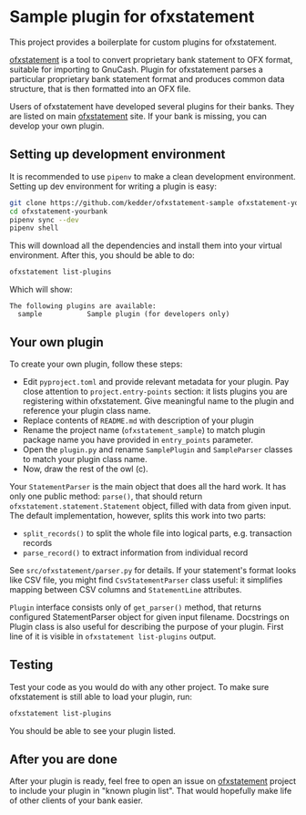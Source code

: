 # Sample plugin for ofxstatement

This project provides a boilerplate for custom plugins for ofxstatement.

[ofxstatement](https://github.com/kedder/ofxstatement) is a tool to convert
proprietary bank statement to OFX format, suitable for importing to GnuCash.
Plugin for ofxstatement parses a particular proprietary bank statement format
and produces common data structure, that is then formatted into an OFX file.

Users of ofxstatement have developed several plugins for their banks. They are
listed on main [ofxstatement](https://github.com/kedder/ofxstatement) site. If
your bank is missing, you can develop your own plugin.

## Setting up development environment

It is recommended to use `pipenv` to make a clean development environment.
Setting up dev environment for writing a plugin is easy:

```bash
git clone https://github.com/kedder/ofxstatement-sample ofxstatement-yourbank
cd ofxstatement-yourbank
pipenv sync --dev
pipenv shell
```

This will download all the dependencies and install them into your virtual
environment. After this, you should be able to do:

```bash
ofxstatement list-plugins
```

Which will show:

```
The following plugins are available:
  sample           Sample plugin (for developers only)
```

## Your own plugin

To create your own plugin, follow these steps:

- Edit `pyproject.toml` and provide relevant metadata for your plugin. Pay close
  attention to `project.entry-points` section: it lists plugins you are
  registering within ofxstatement. Give meaningful name to the plugin and
  reference your plugin class name.
- Replace contents of `README.md` with description of your plugin
- Rename the project name (`ofxstatement_sample`) to match plugin package name
  you have provided in `entry_points` parameter.
- Open the `plugin.py` and rename `SamplePlugin` and `SampleParser` classes to
  match your plugin class name.
- Now, draw the rest of the owl (c).

Your `StatementParser` is the main object that does all the hard work. It has
only one public method: `parse()`, that should return
`ofxstatement.statement.Statement` object, filled with data from given input.
The default implementation, however, splits this work into two parts:

- `split_records()` to split the whole file into logical parts, e.g. transaction
  records
- `parse_record()` to extract information from individual record

See `src/ofxstatement/parser.py` for details. If your statement's format looks
like CSV file, you might find `CsvStatementParser` class useful: it simplifies
mapping between CSV columns and `StatementLine` attributes.

`Plugin` interface consists only of `get_parser()` method, that returns
configured StatementParser object for given input filename. Docstrings on Plugin
class is also useful for describing the purpose of your plugin. First line of it
is visible in `ofxstatement list-plugins` output.

## Testing

Test your code as you would do with any other project. To make sure ofxstatement
is still able to load your plugin, run:

```bash
ofxstatement list-plugins
```

You should be able to see your plugin listed.

## After you are done

After your plugin is ready, feel free to open an issue on
[ofxstatement](https://github.com/kedder/ofxstatement) project to include your
plugin in "known plugin list". That would hopefully make life of other clients
of your bank easier.
